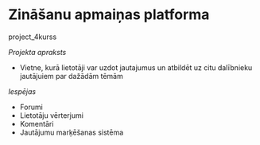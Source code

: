 # Zināšanu apmaiņas platforma
project_4kurss

*Projekta apraksts*
- Vietne, kurā lietotāji var uzdot jautajumus un atbildēt uz citu dalībnieku jautājuiem par dažādām tēmām

*Iespējas*
- Forumi
- Lietotāju vērterjumi
- Komentāri
- Jautājumu marķēšanas sistēma

  

